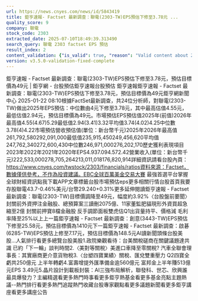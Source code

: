 ```yaml
---
url: https://news.cnyes.com/news/id/5843419
title: 鉅亨速報- Factset 最新調查：聯電(2303-TW)EPS預估下修至3.78元 ...
quality_score: 9
company: 聯電
stock_code: 2303
extracted_date: 2025-07-10T18:49:39.313490
search_query: 聯電 2303 factset EPS 預估
result_index: 2
content_validation: {"is_valid": true, "reason": "Valid content about 2303"}
version: v3.5.0-validation-fixed-complete
---
```


鉅亨速報 - Factset 最新調查：聯電(2303-TW)EPS預估下修至3.78元，預估目標價為49元 | 鉅亨網 - 台股預估‌‌鉅亨速報台股預估 鉅亨速報鉅亨速報 - Factset 最新調查：聯電(2303-TW)EPS預估下修至3.78元，預估目標價為49元鉅亨網新聞中心 2025-01-22 08:10‌根據FactSet最新調查，共24位分析師，對聯電(2303-TW)做出2025年EPS預估：中位數由4元下修至3.78元，其中最高估值4.55元，最低估值2.94元，預估目標價為49元。市場預估EPS預估值2025年(前值)2026年最高值4.55(4.67)5.29最低值2.94(3.41)3.32平均值3.74(4.02)4.25中位數3.78(4)4.22市場預估營收‌預估值(單位：新台幣千元)2025年2026年最高值261,792,580292,091,000最低值235,915,450249,456,620平均值247,762,340272,600,430中位數246,971,000276,202,170歷史獲利表現項目2023年2022年2021年2020年EPS4.937.094.572.42營業收入(單位：新台幣千元)222,533,000278,705,264213,011,018176,820,914詳細資訊請看台股內頁：https://www.cnyes.com/twstock/2303/financials/ratios資料來源：Factset，數據僅供參考，不作為投資建議。EBC全球百萬美金交易大賽 最強首選平台掌握全球財經資訊點我下載APP文章標籤台股市場預估eps更多相關行情台股首頁我要存股聯電43.7-0.46%美元/台幣29.240+0.31%更多延伸閱讀鉅亨速報 - Factset 最新調查：聯電(2303-TW)目標價調降至49元，幅度約3.92%〈台股盤前要聞〉封關前外資押注金融股、總預算案三讀刪2075億、11家董監肥貓現形外資買超急縮至2億 封關前押寶8檔金融股 反手調節面板雙虎估Q1出貨量持平、價格減 毛利率降至25%以上‌上一篇鉅亨速報 - Factset 最新調查：創意(3443-TW)EPS預估下修至25.58元，預估目標價為1410元下一篇鉅亨速報 - Factset 最新調查：啟碁(6285-TW)EPS預估上修至7.17元，預估目標價為148.5元‌‌AI讀新聞頭條台股美股...人氣排行看更多總覽台股美股1.政院樂觀看待：台美關稅磋商在關鍵議題達共識 已約「下一輪」談判時間2.〈美對等關稅〉美進口車降至零關稅? 汽車全聯會理事長：其實廠商更介意貨物稅3.〈台塑四寶業績〉關稅、匯兌雙重壓力 Q2四寶全虧共250億元 上半年轉虧4.富壽增提外匯準備金逾560億元 富邦金上半年賺513億元EPS 3.49元5.晶片設計到載板封裝：AI三強布局解析，聯發科、世芯、欣興誰最具爆發力？‌主編精選看更多‌熱門時事看更多‌‌‌‌‌‌‌‌‌‌‌‌‌‌‌‌‌鉅亨熱基金看更多基金亮點主題熱議‌‌‌‌--‌‌‌‌熱門排行看更多熱門追蹤熱門收藏‌‌‌‌‌‌‌‌‌台股專家觀點看更多議題新聞看更多鉅亨講座看更多講座公告‌‌‌‌‌‌‌‌